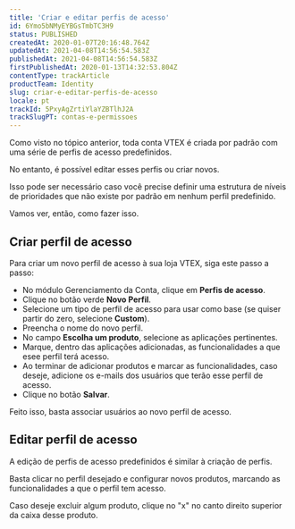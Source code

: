 ```yaml
---
title: 'Criar e editar perfis de acesso'
id: 6Ymo5bNMyEYBGsTmbTC3H9
status: PUBLISHED
createdAt: 2020-01-07T20:16:48.764Z
updatedAt: 2021-04-08T14:56:54.583Z
publishedAt: 2021-04-08T14:56:54.583Z
firstPublishedAt: 2020-01-13T14:32:53.804Z
contentType: trackArticle
productTeam: Identity
slug: criar-e-editar-perfis-de-acesso
locale: pt
trackId: 5PxyAgZrtiYlaYZBTlhJ2A
trackSlugPT: contas-e-permissoes
---
```


Como visto no tópico anterior, toda conta VTEX é criada por padrão com uma série de perfis de acesso predefinidos.

No entanto, é possível editar esses perfis ou criar novos.

Isso pode ser necessário caso você precise definir uma estrutura de níveis de prioridades que não existe por padrão em nenhum perfil predefinido.

Vamos ver, então, como fazer isso.

## Criar perfil de acesso

Para criar um novo perfil de acesso à sua loja VTEX, siga este passo a passo:
- No módulo Gerenciamento da Conta, clique em **Perfis de acesso**.
- Clique no botão verde **Novo Perfil**.
- Selecione um tipo de perfil de acesso para usar como base (se quiser partir do zero, selecione **Custom**).
- Preencha o nome do novo perfil.
- No campo **Escolha um produto**, selecione as aplicações pertinentes.
- Marque, dentro das aplicações adicionadas, as funcionalidades a que esee perfil terá acesso. 
- Ao terminar de adicionar produtos e marcar as funcionalidades, caso deseje, adicione os e-mails dos usuários que terão esse perfil de acesso.
- Clique no botão **Salvar**.

Feito isso, basta associar usuários ao novo perfil de acesso.

## Editar perfil de acesso

A edição de perfis de acesso predefinidos é similar à criação de perfis.

Basta clicar no perfil desejado e configurar novos produtos, marcando as funcionalidades a que o perfil tem acesso.

Caso deseje excluir algum produto, clique no "x" no canto direito superior da caixa desse produto.
